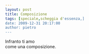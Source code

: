 ```yaml
---
layout: post
title: Composizione
tags: [speciale,scheggia d'essenza,]
date: 2009-12-31 20:17:00
author: pietro
---
```

Infranto ti amo<br/>come una composizione.
